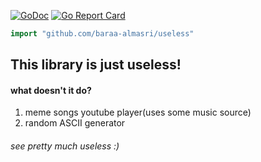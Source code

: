 [![GoDoc](https://godoc.org/github.com/baraa-almasri/useless?status.png)](https://godoc.org/github.com/baraa-almasri/useless) [![Go Report Card](https://goreportcard.com/badge/github.com/baraa-almasri/useless)](https://goreportcard.com/report/github.com/baraa-almasri/useless) 

```go
import "github.com/baraa-almasri/useless"
```

## This library is just useless!
#### what doesn't it do?
1. meme songs youtube player(uses some music source)
2. random ASCII generator

###### see pretty  much useless :)
